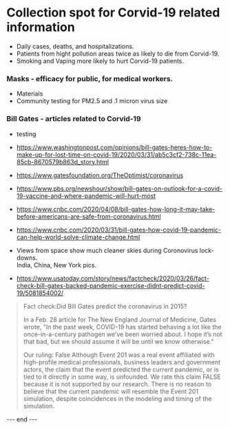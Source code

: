 # Collection spot for Corvid-19 related information  

 * Daily cases, deaths, and hospitalizations.  
 * Patients from hight pollution areas twice as likely to die from Corvid-19.  
 * Smoking and Vaping more likely to hurt Corvid-19 patients.  
 
 
### Masks - efficacy for public, for medical workers.  

 * Materials  
 * Community testing for PM2.5 and .1 micron virus size  
 
### Bill Gates - articles related to Corvid-19  

 * testing  

 * https://www.washingtonpost.com/opinions/bill-gates-heres-how-to-make-up-for-lost-time-on-covid-19/2020/03/31/ab5c3cf2-738c-11ea-85cb-8670579b863d_story.html  
 
 
 *   https://www.gatesfoundation.org/TheOptimist/coronavirus  
 
 *   https://www.pbs.org/newshour/show/bill-gates-on-outlook-for-a-covid-19-vaccine-and-where-pandemic-will-hurt-most  
  
 *   https://www.cnbc.com/2020/04/08/bill-gates-how-long-it-may-take-before-americans-are-safe-from-coronavirus.html  

 * https://www.cnbc.com/2020/03/31/bill-gates-how-covid-19-pandemic-can-help-world-solve-climate-change.html  

 * Views from space show much cleaner skies during Coronovirus lock-downs.  
   India, China, New York pics.  

 *  https://www.usatoday.com/story/news/factcheck/2020/03/26/fact-check-bill-gates-backed-pandemic-exercise-didnt-predict-covid-19/5081854002/  
  
  >  Fact check:Did Bill Gates predict the coronavirus in 2015?
  >
  >  In a Feb. 28 article for The New England Journal of Medicine, Gates wrote, "In the past week, COVID-19 has started behaving a lot like the once-in-a-century pathogen we’ve been worried about. I hope it’s not that bad, but we should assume it will be until we know otherwise."
  >
  >  Our ruling: False
  >  Although Event 201 was a real event affiliated with high-profile medical professionals, business leaders and government actors, the claim that the event predicted the current pandemic, or is tied to it directly in some way, is unfounded. We rate this claim FALSE because it is not supported by our research. There is no reason to believe that the current pandemic will resemble the Event 201 simulation, despite coincidences in the modeling and timing of the simulation.
 
--- end ---   
